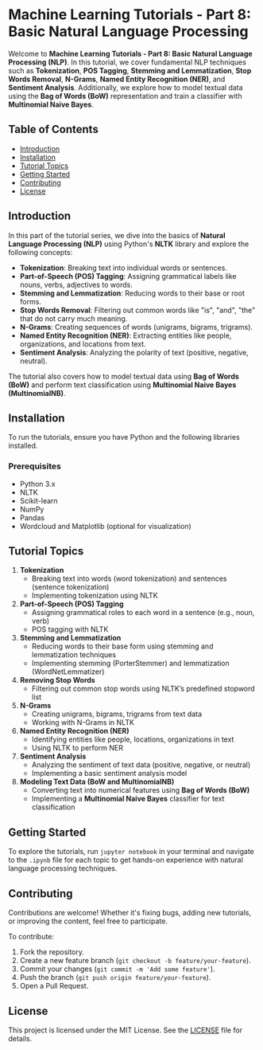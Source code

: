 # Machine Learning Tutorials - Part 8: Basic Natural Language Processing

Welcome to **Machine Learning Tutorials - Part 8: Basic Natural Language Processing (NLP)**. In this tutorial, we cover fundamental NLP techniques such as **Tokenization**, **POS Tagging**, **Stemming and Lemmatization**, **Stop Words Removal**, **N-Grams**, **Named Entity Recognition (NER)**, and **Sentiment Analysis**. Additionally, we explore how to model textual data using the **Bag of Words (BoW)** representation and train a classifier with **Multinomial Naive Bayes**.

## Table of Contents
- [Introduction](#introduction)
- [Installation](#installation)
- [Tutorial Topics](#tutorial-topics)
- [Getting Started](#getting-started)
- [Contributing](#contributing)
- [License](#license)

## Introduction
In this part of the tutorial series, we dive into the basics of **Natural Language Processing (NLP)** using Python's **NLTK** library and explore the following concepts:
- **Tokenization**: Breaking text into individual words or sentences.
- **Part-of-Speech (POS) Tagging**: Assigning grammatical labels like nouns, verbs, adjectives to words.
- **Stemming and Lemmatization**: Reducing words to their base or root forms.
- **Stop Words Removal**: Filtering out common words like "is", "and", "the" that do not carry much meaning.
- **N-Grams**: Creating sequences of words (unigrams, bigrams, trigrams).
- **Named Entity Recognition (NER)**: Extracting entities like people, organizations, and locations from text.
- **Sentiment Analysis**: Analyzing the polarity of text (positive, negative, neutral).

The tutorial also covers how to model textual data using **Bag of Words (BoW)** and perform text classification using **Multinomial Naive Bayes (MultinomialNB)**.

## Installation
To run the tutorials, ensure you have Python and the following libraries installed.

### Prerequisites
- Python 3.x
- NLTK
- Scikit-learn
- NumPy
- Pandas
- Wordcloud and Matplotlib (optional for visualization)

## Tutorial Topics
1. **Tokenization**
   - Breaking text into words (word tokenization) and sentences (sentence tokenization)
   - Implementing tokenization using NLTK
2. **Part-of-Speech (POS) Tagging**
   - Assigning grammatical roles to each word in a sentence (e.g., noun, verb)
   - POS tagging with NLTK
3. **Stemming and Lemmatization**
   - Reducing words to their base form using stemming and lemmatization techniques
   - Implementing stemming (PorterStemmer) and lemmatization (WordNetLemmatizer)
4. **Removing Stop Words**
   - Filtering out common stop words using NLTK’s predefined stopword list
5. **N-Grams**
   - Creating unigrams, bigrams, trigrams from text data
   - Working with N-Grams in NLTK
6. **Named Entity Recognition (NER)**
   - Identifying entities like people, locations, organizations in text
   - Using NLTK to perform NER
7. **Sentiment Analysis**
   - Analyzing the sentiment of text data (positive, negative, or neutral)
   - Implementing a basic sentiment analysis model
8. **Modeling Text Data (BoW and MultinomialNB)**
   - Converting text into numerical features using **Bag of Words (BoW)**
   - Implementing a **Multinomial Naive Bayes** classifier for text classification

## Getting Started
To explore the tutorials, run `jupyter notebook` in your terminal and navigate to the `.ipynb` file for each topic to get hands-on experience with natural language processing techniques.

## Contributing
Contributions are welcome! Whether it's fixing bugs, adding new tutorials, or improving the content, feel free to participate.

To contribute:
1. Fork the repository.
2. Create a new feature branch (`git checkout -b feature/your-feature`).
3. Commit your changes (`git commit -m 'Add some feature'`).
4. Push the branch (`git push origin feature/your-feature`).
5. Open a Pull Request.

## License
This project is licensed under the MIT License. See the [LICENSE](LICENSE) file for details.
